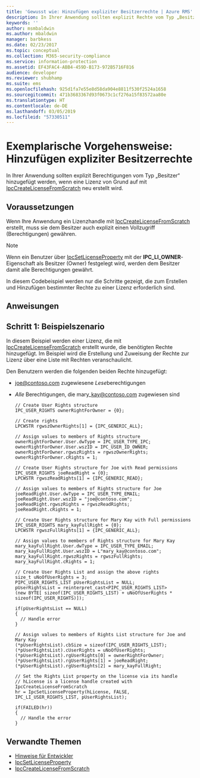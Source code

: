 ```yaml
---
title: 'Gewusst wie: Hinzufügen expliziter Besitzerrechte | Azure RMS'
description: In Ihrer Anwendung sollten explizit Rechte vom Typ „Besitzer“ hinzugefügt werden, wenn eine Lizenz von Grund auf neu erstellt wird.
keywords: ''
author: msmbaldwin
ms.author: mbaldwin
manager: barbkess
ms.date: 02/23/2017
ms.topic: conceptual
ms.collection: M365-security-compliance
ms.service: information-protection
ms.assetid: EF43FAC4-ABB4-459D-B173-972B5716F816
audience: developer
ms.reviewer: shubhamp
ms.suite: ems
ms.openlocfilehash: 925d1fa7e55e8d58da904e8811f530f2524a1658
ms.sourcegitcommit: 471b3683367d93f0673c1cf276a15f83572aa80e
ms.translationtype: HT
ms.contentlocale: de-DE
ms.lasthandoff: 03/05/2019
ms.locfileid: "57330511"
---
```

# <a name="how-to-add-explicit-owner-rights"></a>Exemplarische Vorgehensweise: Hinzufügen expliziter Besitzerrechte

In Ihrer Anwendung sollten explizit Berechtigungen vom Typ „Besitzer“ hinzugefügt werden, wenn eine Lizenz von Grund auf mit [IpcCreateLicenseFromScratch](https://msdn.microsoft.com/library/hh535256.aspx) neu erstellt wird.

## <a name="prerequisites"></a>Voraussetzungen

Wenn Ihre Anwendung ein Lizenzhandle mit [IpcCreateLicenseFromScratch](https://msdn.microsoft.com/library/hh535256.aspx) erstellt, muss sie dem Besitzer auch explizit einen Vollzugriff (Berechtigungen) gewähren.

> [!NOTE]
> Wenn ein Benutzer über [IpcSetLicenseProperty](https://msdn.microsoft.com/library/hh535271.aspx) mit der **IPC\_LI\_OWNER**-Eigenschaft als Besitzer (Owner) festgelegt wird, werden dem Besitzer damit alle Berechtigungen gewährt.

In diesem Codebeispiel werden nur die Schritte gezeigt, die zum Erstellen und Hinzufügen bestimmter Rechte zu einer Lizenz erforderlich sind.

## <a name="instructions"></a>Anweisungen
 
## <a name="step-1-example-scenario"></a>Schritt 1: Beispielszenario

In diesem Beispiel werden einer Lizenz, die mit [IpcCreateLicenseFromScratch](https://msdn.microsoft.com/library/hh535256.aspx) erstellt wurde, die benötigten Rechte hinzugefügt. Im Beispiel wird die Erstellung und Zuweisung der Rechte zur Lizenz über eine Liste mit Rechten veranschaulicht.

Den Benutzern werden die folgenden beiden Rechte hinzugefügt:

- joe@contoso.com zugewiesene *Lese*berechtigungen
- *Alle* Berechtigungen, die mary\_kay@contoso.com zugewiesen sind

      // Create User Rights structure
      IPC_USER_RIGHTS ownerRightForOwner = {0};

      // Create rights
      LPCWSTR rgwszOwnerRights[1] = {IPC_GENERIC_ALL};

      // Assign values to members of Rights structure
      ownerRightForOwner.User.dwType = IPC_USER_TYPE_IPC;
      ownerRightForOwner.User.wszID = IPC_USER_ID_OWNER;
      ownerRightForOwner.rgwszRights = rgwszOwnerRights;
      ownerRightForOwner.cRights = 1;

      // Create User Rights structure for Joe with Read permissions
      IPC_USER_RIGHTS joeReadRight = {0};
      LPCWSTR rgwszReadRights[1] = {IPC_GENERIC_READ};

      // Assign values to members of Rights structure for Joe
      joeReadRight.User.dwType = IPC_USER_TYPE_EMAIL;
      joeReadRight.User.wszID = "joe@contoso.com";
      joeReadRight.rgwszRights = rgwszReadRights;
      joeReadRight.cRights = 1;

      // Create User Rights structure for Mary Kay with Full permissions
      IPC_USER_RIGHTS mary_kayFullRight = {0};
      LPCWSTR rgwszFullRights[1] = {IPC_GENERIC_ALL};

      // Assign values to members of Rights structure for Mary Kay
      mary_kayFullRight.User.dwType = IPC_USER_TYPE_EMAIL;
      mary_kayFullRight.User.wszID = L"mary_kay@contoso.com";
      mary_kayFullRight.rgwszRights = rgwszFullRights;
      mary_kayFullRight.cRights = 1;

      // Create User Rights List and assign the above rights
      size_t uNoOfUserRights = 3;
      PIPC_USER_RIGHTS_LIST pUserRightsList = NULL;
      pUserRightsList = reinterpret_cast<PIPC_USER_RIGHTS_LIST>
      (new BYTE[ sizeof(IPC_USER_RIGHTS_LIST) + uNoOfUserRights * sizeof(IPC_USER_RIGHTS)]);

      if(pUserRightsList == NULL)
      {
        // Handle error
      }

      // Assign values to members of Rights List structure for Joe and Mary Kay
      (*pUserRightsList).cbSize = sizeof(IPC_USER_RIGHTS_LIST);
      (*pUserRightsList).cUserRights = uNoOfUserRights;
      (*pUserRightsList).rgUserRights[0] = ownerRightForOwner;
      (*pUserRightsList).rgUserRights[1] = joeReadRight;
      (*pUserRightsList).rgUserRights[2] = mary_kayFullRight;

      // Set the Rights List property on the license via its handle
      // hLicense is a license handle created with IpcCreateLicenseFromScratch
      hr = IpcSetLicenseProperty(hLicense, FALSE, IPC_LI_USER_RIGHTS_LIST, pUserRightsList);

      if(FAILED(hr))
      {
        // Handle the error
      }



## <a name="related-topics"></a>Verwandte Themen

- [Hinweise für Entwickler](developer-notes.md)
- [IpcSetLicenseProperty](https://msdn.microsoft.com/library/hh535271.aspx)
- [IpcCreateLicenseFromScratch](https://msdn.microsoft.com/library/hh535256.aspx)
